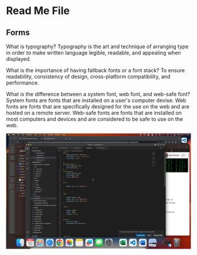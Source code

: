 # Read Me File

## Forms
What is typography? Typography is the art and technique of arranging type in order to make written language legible, readable, and appealing when displayed. 

What is the importance of having fallback fonts or a font stack? To ensure readability, consistency of design, cross-platform compatibility, and performance.

What is the difference between a system font, web font, and web-safe font? System fonts are fonts that are installed on a user's computer devise. Web fonts are fonts that are specifically designed for the use on the web and are hosted on a remote server. Web-safe fonts are fonts that are installed on most computers and devices and are considered to be safe to use on the web. 

<img src= "./images/work.png">
